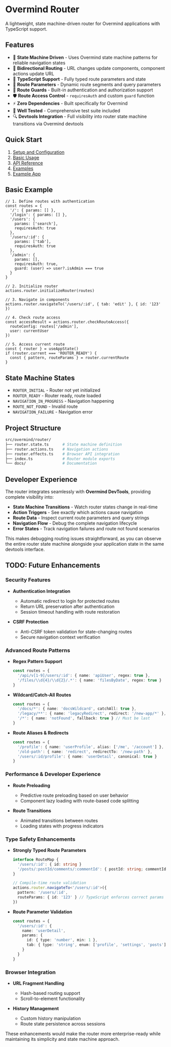 # Overmind Router

A lightweight, state machine-driven router for Overmind applications with TypeScript support.

## Features

- 🚀 **State Machine Driven** - Uses Overmind state machine patterns for reliable navigation states
- 🔄 **Bidirectional Routing** - URL changes update components, component actions update URL
- 📝 **TypeScript Support** - Fully typed route parameters and state
- 🎯 **Route Parameters** - Dynamic route segments and query parameters
- 🔐 **Route Guards** - Built-in authentication and authorization support
- 🛡️ **Route Access Control** - `requiresAuth` and custom `guard` function
- ⚡ **Zero Dependencies** - Built specifically for Overmind
- 🧪 **Well Tested** - Comprehensive test suite included
- 🔍 **Devtools Integration** - Full visibility into router state machine transitions via Overmind devtools

## Quick Start

1. [Setup and Configuration](./docs/setup.md)
2. [Basic Usage](./docs/usage.md)
3. [API Reference](./docs/api.md)
4. [Examples](./docs/examples.md)
5. [Example App](./example-app/README.md)

## Basic Example

```tsx
// 1. Define routes with authentication
const routes = {
  '/': { params: [] },
  '/login': { params: [] },
  '/users': {
    params: ['search'],
    requiresAuth: true
  },
  '/users/:id': {
    params: ['tab'],
    requiresAuth: true
  },
  '/admin': {
    params: [],
    requiresAuth: true,
    guard: (user) => user?.isAdmin === true
  }
}

// 2. Initialize router
actions.router.initializeRouter(routes)

// 3. Navigate in components
actions.router.navigateTo('/users/:id', { tab: 'edit' }, { id: '123' })

// 4. Check route access
const accessResult = actions.router.checkRouteAccess({
  routeConfig: routes['/admin'],
  user: currentUser
})

// 5. Access current route
const { router } = useAppState()
if (router.current === 'ROUTER_READY') {
  const { pattern, routeParams } = router.currentRoute
}
```

## State Machine States

- `ROUTER_INITIAL` - Router not yet initialized
- `ROUTER_READY` - Router ready, route loaded
- `NAVIGATION_IN_PROGRESS` - Navigation happening
- `ROUTE_NOT_FOUND` - Invalid route
- `NAVIGATION_FAILURE` - Navigation error

## Project Structure

```sh
src/overmind/router/
├── router.state.ts      # State machine definition
├── router.actions.ts    # Navigation actions
├── router.effects.ts    # Browser API integration
├── index.ts             # Router module exports
└── docs/                # Documentation
```

## Developer Experience

The router integrates seamlessly with **Overmind DevTools**, providing complete visibility into:

- **State Machine Transitions** - Watch router states change in real-time
- **Action Triggers** - See exactly which actions cause navigation
- **Route Data** - Inspect current route parameters and query strings
- **Navigation Flow** - Debug the complete navigation lifecycle
- **Error States** - Track navigation failures and route not found scenarios

This makes debugging routing issues straightforward, as you can observe the entire router state machine alongside your application state in the same devtools interface.

## TODO: Future Enhancements

### Security Features

- **Authentication Integration**
  - Automatic redirect to login for protected routes
  - Return URL preservation after authentication
  - Session timeout handling with route restoration

- **CSRF Protection**
  - Anti-CSRF token validation for state-changing routes
  - Secure navigation context verification

### Advanced Route Patterns

- **Regex Pattern Support**

  ```typescript
  const routes = {
    '/api/v[1-9]/users/:id': { name: 'apiUser', regex: true },
    '/files/\\d{4}/\\d{2}/.*': { name: 'filesByDate', regex: true }
  }
  ```

- **Wildcard/Catch-All Routes**

  ```typescript
  const routes = {
    '/docs/*': { name: 'docsWildcard', catchAll: true },
    '/legacy/**': { name: 'legacyRedirect', redirect: '/new-app/*' },
    '/*': { name: 'notFound', fallback: true } // Must be last
  }
  ```

- **Route Aliases & Redirects**

  ```typescript
  const routes = {
    '/profile': { name: 'userProfile', alias: ['/me', '/account'] },
    '/old-path': { name: 'redirect', redirectTo: '/new-path' },
    '/users/:id/profile': { name: 'userDetail', canonical: true }
  }
  ```

### Performance & Developer Experience

- **Route Preloading**
  - Predictive route preloading based on user behavior
  - Component lazy loading with route-based code splitting

- **Route Transitions**
  - Animated transitions between routes
  - Loading states with progress indicators

### Type Safety Enhancements

- **Strongly Typed Route Parameters**

  ```typescript
  interface RouteMap {
    '/users/:id': { id: string }
    '/posts/:postId/comments/:commentId': { postId: string; commentId: string }
  }

  // Compile-time route validation
  actions.router.navigateTo<'/users/:id'>({
    pattern: '/users/:id',
    routeParams: { id: '123' } // TypeScript enforces correct params
  })
  ```

- **Route Parameter Validation**

  ```typescript
  const routes = {
    '/users/:id': {
      name: 'userDetail',
      params: {
        id: { type: 'number', min: 1 },
        tab: { type: 'string', enum: ['profile', 'settings', 'posts'] }
      }
    }
  }
  ```

### Browser Integration

- **URL Fragment Handling**
  - Hash-based routing support
  - Scroll-to-element functionality

- **History Management**
  - Custom history manipulation
  - Route state persistence across sessions

These enhancements would make the router more enterprise-ready while maintaining its simplicity and state machine approach.
